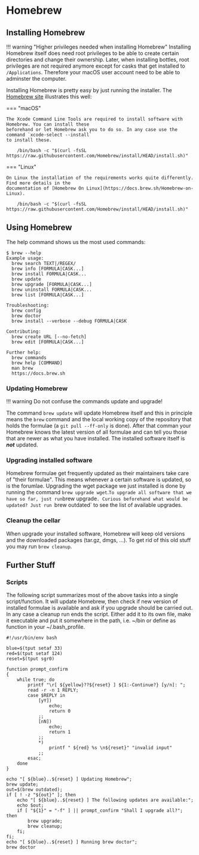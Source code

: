 # Homebrew

## Installing Homebrew

!!! warning "Higher privileges needed when installing Homebrew"
    Installing Homebrew itself does need root privileges to be able to create certain
    directories and change their ownership. Later, when installing bottles, root
    privileges are not required anymore except for casks that get installed to
    `/Applications`. Therefore your macOS user account need to be able to adminster
    the computer.

Installing Homebrew is pretty easy by just running the installer. The [Homebrew site](https://brew.sh/)
illustrates this well:

=== "macOS"

    The Xcode Command Line Tools are required to install software with Homebrew. You can install these
    beforehand or let Homebrew ask you to do so. In any case use the command `xcode-select --install`
    to install these.
    
        /bin/bash -c "$(curl -fsSL https://raw.githubusercontent.com/Homebrew/install/HEAD/install.sh)"

=== "Linux"

    On Linux the installation of the requirements works quite differently. Find more details in the
    documentation of [Homebrew On Linux](https://docs.brew.sh/Homebrew-on-Linux).
    
        /bin/bash -c "$(curl -fsSL https://raw.githubusercontent.com/Homebrew/install/HEAD/install.sh)"

## Using Homebrew

The help command shows us the most used commands:

    $ brew --help
    Example usage:
      brew search TEXT|/REGEX/
      brew info [FORMULA|CASK...]
      brew install FORMULA|CASK...
      brew update
      brew upgrade [FORMULA|CASK...]
      brew uninstall FORMULA|CASK...
      brew list [FORMULA|CASK...]

    Troubleshooting:
      brew config
      brew doctor
      brew install --verbose --debug FORMULA|CASK

    Contributing:
      brew create URL [--no-fetch]
      brew edit [FORMULA|CASK...]

    Further help:
      brew commands
      brew help [COMMAND]
      man brew
      https://docs.brew.sh

### Updating Homebrew

!!! warning
    Do not confuse the commands update and upgrade!

The command `brew update` will update Homebrew itself and this in principle means the `brew` command
and the local working copy of the repository that holds the formulae (a `git pull --ff-only` is done).
After that comman your Homebrew knows the latest version of all formulae and can tell you those that
are newer as what you have installed. The installed software itself is ***not*** updated.

### Upgrading installed software

Homebrew formulae get frequently updated as their maintainers take care of "their formulae". This
means whenever a certain software is updated, so is the forumlae. Upgrading the wget package we just
installed is done by running the command `brew upgrade wget`.` To upgrade all software that we have
so far, just run `brew upgrade`. Curious beforehand what would be updated? Just run `brew outdated` to
see the list of available upgrades.

### Cleanup the cellar

When upgrade your installed software, Homebrew will keep old versions and the downloaded packages
(tar.gz, dmgs, ...). To get rid of this old stuff you may run `brew cleanup`.

## Further Stuff

### Scripts

The following script summarizes most of the above tasks into a single script/function. It
will update Homebrew, then check if new version of installed formulae is available and ask
if you upgrade should be carried out. In any case a cleanup run ends the script. Either
add it to its own file, make it executable and put it somewhere in the path, i.e.
~/bin or define as function in your ~/.bash_profile.

``` shell
#!/usr/bin/env bash

blue=$(tput setaf 33)
red=$(tput setaf 124)
reset=$(tput sgr0)

function prompt_confirm
{
    while true; do
        printf "\r[ ${yellow}??${reset} ] ${1:-Continue?} [y/n]: ";
        read -r -n 1 REPLY;
        case $REPLY in
            [yY])
                echo;
                return 0
            ;;
            [nN])
                echo;
                return 1
            ;;
            *)
                printf " ${red} %s \n${reset}" "invalid input"
            ;;
        esac;
    done
}

echo "[ ${blue}..${reset} ] Updating Homebrew";
brew update;
out=$(brew outdated);
if [ ! -z "${out}" ]; then
    echo "[ ${blue}..${reset} ] The following updates are available:";
    echo $out;
    if [ "${1}" = "-f" ] || prompt_confirm "Shall I upgrade all?"; then
        brew upgrade;
        brew cleanup;
    fi;
fi;
echo "[ ${blue}..${reset} ] Running brew doctor";
brew doctor
```
